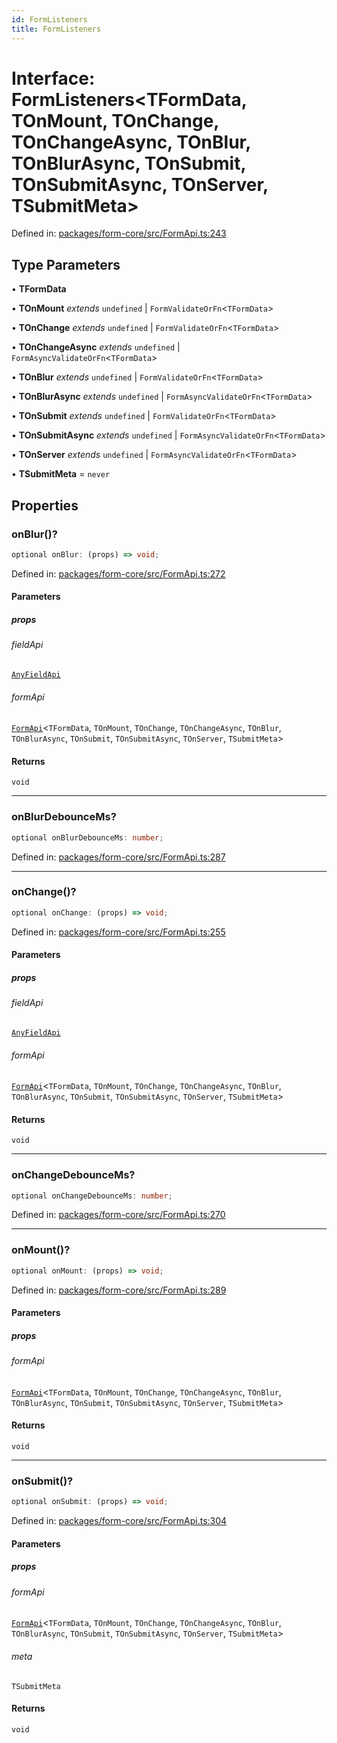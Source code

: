 ```yaml
---
id: FormListeners
title: FormListeners
---
```


<!-- DO NOT EDIT: this page is autogenerated from the type comments -->

# Interface: FormListeners\<TFormData, TOnMount, TOnChange, TOnChangeAsync, TOnBlur, TOnBlurAsync, TOnSubmit, TOnSubmitAsync, TOnServer, TSubmitMeta\>

Defined in: [packages/form-core/src/FormApi.ts:243](https://github.com/TanStack/form/blob/main/packages/form-core/src/FormApi.ts#L243)

## Type Parameters

• **TFormData**

• **TOnMount** *extends* `undefined` \| `FormValidateOrFn`\<`TFormData`\>

• **TOnChange** *extends* `undefined` \| `FormValidateOrFn`\<`TFormData`\>

• **TOnChangeAsync** *extends* `undefined` \| `FormAsyncValidateOrFn`\<`TFormData`\>

• **TOnBlur** *extends* `undefined` \| `FormValidateOrFn`\<`TFormData`\>

• **TOnBlurAsync** *extends* `undefined` \| `FormAsyncValidateOrFn`\<`TFormData`\>

• **TOnSubmit** *extends* `undefined` \| `FormValidateOrFn`\<`TFormData`\>

• **TOnSubmitAsync** *extends* `undefined` \| `FormAsyncValidateOrFn`\<`TFormData`\>

• **TOnServer** *extends* `undefined` \| `FormAsyncValidateOrFn`\<`TFormData`\>

• **TSubmitMeta** = `never`

## Properties

### onBlur()?

```ts
optional onBlur: (props) => void;
```

Defined in: [packages/form-core/src/FormApi.ts:272](https://github.com/TanStack/form/blob/main/packages/form-core/src/FormApi.ts#L272)

#### Parameters

##### props

###### fieldApi

[`AnyFieldApi`](../../type-aliases/anyfieldapi.md)

###### formApi

[`FormApi`](../../classes/formapi.md)\<`TFormData`, `TOnMount`, `TOnChange`, `TOnChangeAsync`, `TOnBlur`, `TOnBlurAsync`, `TOnSubmit`, `TOnSubmitAsync`, `TOnServer`, `TSubmitMeta`\>

#### Returns

`void`

***

### onBlurDebounceMs?

```ts
optional onBlurDebounceMs: number;
```

Defined in: [packages/form-core/src/FormApi.ts:287](https://github.com/TanStack/form/blob/main/packages/form-core/src/FormApi.ts#L287)

***

### onChange()?

```ts
optional onChange: (props) => void;
```

Defined in: [packages/form-core/src/FormApi.ts:255](https://github.com/TanStack/form/blob/main/packages/form-core/src/FormApi.ts#L255)

#### Parameters

##### props

###### fieldApi

[`AnyFieldApi`](../../type-aliases/anyfieldapi.md)

###### formApi

[`FormApi`](../../classes/formapi.md)\<`TFormData`, `TOnMount`, `TOnChange`, `TOnChangeAsync`, `TOnBlur`, `TOnBlurAsync`, `TOnSubmit`, `TOnSubmitAsync`, `TOnServer`, `TSubmitMeta`\>

#### Returns

`void`

***

### onChangeDebounceMs?

```ts
optional onChangeDebounceMs: number;
```

Defined in: [packages/form-core/src/FormApi.ts:270](https://github.com/TanStack/form/blob/main/packages/form-core/src/FormApi.ts#L270)

***

### onMount()?

```ts
optional onMount: (props) => void;
```

Defined in: [packages/form-core/src/FormApi.ts:289](https://github.com/TanStack/form/blob/main/packages/form-core/src/FormApi.ts#L289)

#### Parameters

##### props

###### formApi

[`FormApi`](../../classes/formapi.md)\<`TFormData`, `TOnMount`, `TOnChange`, `TOnChangeAsync`, `TOnBlur`, `TOnBlurAsync`, `TOnSubmit`, `TOnSubmitAsync`, `TOnServer`, `TSubmitMeta`\>

#### Returns

`void`

***

### onSubmit()?

```ts
optional onSubmit: (props) => void;
```

Defined in: [packages/form-core/src/FormApi.ts:304](https://github.com/TanStack/form/blob/main/packages/form-core/src/FormApi.ts#L304)

#### Parameters

##### props

###### formApi

[`FormApi`](../../classes/formapi.md)\<`TFormData`, `TOnMount`, `TOnChange`, `TOnChangeAsync`, `TOnBlur`, `TOnBlurAsync`, `TOnSubmit`, `TOnSubmitAsync`, `TOnServer`, `TSubmitMeta`\>

###### meta

`TSubmitMeta`

#### Returns

`void`
